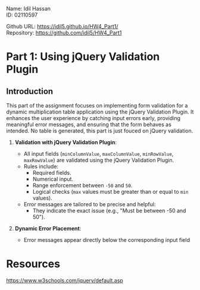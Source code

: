 Name: Idil Hassan  
ID: 02110597

Github URL: https://idil5.github.io/HW4_Part1/  
Repository: https://github.com/idil5/HW4_Part1

# Part 1: Using jQuery Validation Plugin

## **Introduction**
This part of the assignment focuses on implementing form validation for a dynamic multiplication table application using the jQuery Validation Plugin. It enhances the user experience by catching input errors early, providing meaningful error messages, and ensuring that the form behaves as intended. No table is generated, this part is just fouced on jQuery validation.

1. **Validation with jQuery Validation Plugin**:
   - All input fields (`minColumnValue`, `maxColumnValue`, `minRowValue`, `maxRowValue`) are validated using the jQuery Validation Plugin.
   - Rules include:
     - Required fields.
     - Numerical input.
     - Range enforcement between `-50` and `50`.
     - Logical checks (`max` values must be greater than or equal to `min` values).
   - Error messages are tailored to be precise and helpful:
      - They indicate the exact issue (e.g., "Must be between -50 and 50").

3. **Dynamic Error Placement**:
   - Error messages appear directly below the corresponding input field


# Resources
https://www.w3schools.com/jquery/default.asp

